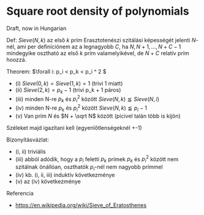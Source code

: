 # Square root density of polynomials

Draft, now in Hungarian

Def: $Sieve(N, k)$ az első $k$ prím Erasztotenészi szitálási képességét jelenti $N$-nél, ami per definíciónem az a legnagyobb $C$, ha $N, N+1, ..., N+C-1$ mindegyike osztható az első $k$ prím valamelyikével, de $N+C$ relatív prím hoozzá.

Theorem: $\forall i: p_i < p_k < p_i ^ 2 $
- (i)   $Sieve(0, k) = Sieve(1, k) = 1$ (trivi 1 miatt)
- (ii)  $Sieve(2, k) = p_k - 1$ (trivi p_k + 1 páros) 
- (iii) minden N-re $p_k$ és $p_i^2$ között $Sieve(N, k) \leqq Sieve(N, i)$ 
- (iv)  minden N-re $p_k$ és $p_i^2$ között $Sieve(N, k) \leqq p_i - 1$
- (v)   Van prím $N$ és $N + \sqrt N$ között (picivel talán több is kijön)

Széleket majd igazítani kell (egyenlőtlenségeknél +-1)

Bizonyításvázlat:

- (i, ii) triviális
- (iii) abból adódik, hogy a $p_i$ feletti $p_k$ prímek $p_k$ és $p_i^2$ között nem szitálnak önállóan, oszthatók $p_i$-nél nem nagyobb prímmel
- (iv) kb. (i, ii, iii) induktív következménye
- (v) az (iv) következménye

Referencia

- https://en.wikipedia.org/wiki/Sieve_of_Eratosthenes
